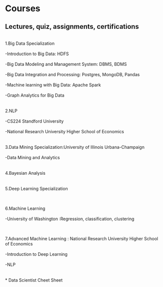 # Courses
## Lectures, quiz, assignments, certifications

<br/>1.Big Data Specialization<br/>
<space><br/><space>-Introduction to Big Data: HDFS <br/>
<space><br/><space>-Big Data Modeling and Management System: DBMS, BDMS <br/>
<space><br/><space>-Big Data Integration and Processing: Postgres, MongoDB, Pandas <br/>
<space><br/><space>-Machine learning with Big Data: Apache Spark <br/>
<space><br/><space>-Graph Analytics for Big Data <br/>
<br/>
<br/>2.NLP<br/>
  <space><br/><space>-CS224 Standford University<br/>
  <space><br/><space>-National Research University Higher School of Economics<br/>
<br/>
<br/>3.Data Mining Specialization:University of Illinois Urbana-Champaign<br/>
  <space><br/><space>-Data Mining and Analytics<br/>
<br/>
<br/>4.Bayesian Analysis<br/>
<br/>
<br/>5.Deep Learning Specialization <br/>
<br/>
    
<br/>6.Machine Learning <br/>
  <space><br/><space>-University of Washington :Regression, classification, clustering<br/>
<br/>
  
  <br/>7.Advanced Machine Learning : National Research University Higher School of Economics <br/>
  <space><br/><space>-Introduction to Deep Learning<br/>
  <space><br/><space>-NLP<br/>
<br/>
<br/>* Data Scientist Cheet Sheet<br/>

